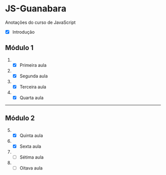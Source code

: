 # JS-Guanabara
 Anotações do curso de JavaScript

- [x] Introdução
      
## Módulo 1
1. - [x] Primeira aula
2. - [x] Segunda aula
3. - [x] Terceira aula
4. - [x] Quarta aula
***
## Módulo 2
5. - [x] Quinta aula
6. - [x] Sexta aula
7. - [ ] Sétima aula
8. - [ ] Oitava aula
